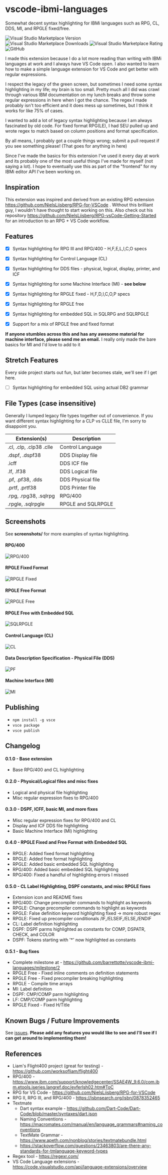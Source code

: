 # vscode-ibmi-languages

Somewhat decent syntax highlighting for IBMi languages such as RPG, CL, DDS, MI, and RPGLE fixed/free.


![Visual Studio Marketplace Version](https://img.shields.io/visual-studio-marketplace/v/barrettotte.ibmi-languages.svg)
![Visual Studio Marketplace Downloads](https://img.shields.io/visual-studio-marketplace/d/barrettotte.ibmi-languages.svg)
![Visual Studio Marketplace Rating](https://img.shields.io/visual-studio-marketplace/r/barrettotte.ibmi-languages.svg)
![GitHub](https://img.shields.io/github/license/barrettotte/vscode-ibmi-languages.svg)


I made this extension because I do a lot more reading than writing with IBMi languages at work and I always have VS Code open.
I also wanted to learn how to make a simple language extension for VS Code and get better with regular expressions.

I respect the legacy of the green screen, but sometimes I need some syntax highlighting in my life; my brain is too small.
Pretty much all I did was crawl through various IBM documentation on my lunch breaks and throw some regular expressions in here when I got the chance.
The regex I made probably isn't too efficient and it does mess up sometimes, but I think it works for like 75% of cases.

I wanted to add a lot of legacy syntax highlighting because I am always fascinated by old code.
For fixed format RPG(LE), I had SEU pulled up and wrote regex to match based on column positions and format specification.

By all means, I probably got a couple things wrong; submit a pull request if you see something please!
(That goes for anything in here)

Since I've made the basics for this extension I've used it every day at work and its probably one of the most useful things I've made for myself (not saying a lot).
I hope to eventually use this as part of the "frontend" for my IBMi editor API I've been working on.


## Inspiration
This extension was inspired and derived from an existing RPG extension https://github.com/NielsLiisberg/RPG-for-VSCode .
Without this brilliant guy, I wouldn't have thought to start working on this.
Also check out his repository https://github.com/NielsLiisberg/RPG-vsCode-Getting-Started for an introduction to an RPG + VS Code workflow.


## Features
- [x] Syntax highlighting for RPG III and RPG/400 - H,F,E,L,I,C,O specs
- [x] Syntax highlighting for Control Language (CL)
- [x] Syntax highlighting for DDS files - physical, logical, display, printer, and ICF
- [x] Syntax highlighting for some Machine Interface (MI) - **see below**
- [x] Syntax highlighting for RPGLE fixed - H,F,D,I,C,O,P specs
- [x] Syntax highlighting for RPGLE free
- [x] Syntax highlighting for embedded SQL in SQLRPG and SQLRPGLE
- [x] Support for a mix of RPGLE free and fixed format


**If anyone stumbles across this and has any awesome material for machine interface, please send me an email.**
I really only made the bare basics for MI and I'd love to add to it


## Stretch Features
Every side project starts out fun, but later becomes stale, we'll see if I get here.
- [ ] Syntax highlighting for embedded SQL using actual DB2 grammar


## File Types (case insensitive)
Generally I lumped legacy file types together out of convenience.
If you want different syntax highlighting for a CLP vs CLLE file, I'm sorry to disappoint you.

| Extension(s)                  | Description        |
| ----------------------------- | ------------------ |
| .cl, .clp, .clp38 .clle       | Control Language   |
| .dspf, .dspf38                | DDS Display file   |
| .icff                         | DDS ICF file       |
| .lf, .lf38                    | DDS Logical file   |
| .pf, .pf38, .dds              | DDS Physical file  |
| .prtf, .prtf38                | DDS Printer file   |
| .rpg, .rpg38, .sqlrpg         | RPG/400            |
| .rpgle, .sqlrpgle             | RPGLE and SQLRPGLE |


## Screenshots
See **screenshots/** for more examples of syntax highlighting.


#### RPG/400
![RPG/400](https://raw.githubusercontent.com/barrettotte/vscode-ibmi-languages/master/screenshots/rpg400.png)


#### RPGLE Fixed Format
![RPGLE Fixed](https://raw.githubusercontent.com/barrettotte/vscode-ibmi-languages/master/screenshots/rpglefixed.PNG)


#### RPGLE Free Format
![RPGLE Free](https://raw.githubusercontent.com/barrettotte/vscode-ibmi-languages/master/screenshots/rpglefree.PNG)


#### RPGLE Free with Embedded SQL
![SQLRPGLE](https://raw.githubusercontent.com/barrettotte/vscode-ibmi-languages/master/screenshots/sqlrpgle.PNG)


#### Control Language (CL)
![CL](https://raw.githubusercontent.com/barrettotte/vscode-ibmi-languages/master/screenshots/cl.png)


#### Data Description Specification - Physical File (DDS)
![PF](https://raw.githubusercontent.com/barrettotte/vscode-ibmi-languages/master/screenshots/pf.PNG)


#### Machine Interface (MI)
![MI](https://raw.githubusercontent.com/barrettotte/vscode-ibmi-languages/master/screenshots/mi.PNG)


## Publishing
* ```npm install -g vsce```
* ```vsce package```
* ```vsce publish```


## Changelog

#### 0.1.0 - Base extension
* Base RPG/400 and CL highlighting


#### 0.2.0 - Physical/Logical files and misc fixes
* Logical and physical file highlighting
* Misc regular expression fixes to RPG/400


#### 0.3.0 - DSPF, ICFF, basic MI, and more fixes
* Misc regular expression fixes for RPG/400 and CL
* Display and ICF DDS file highlighting
* Basic Machine Interface (MI) highlighting


#### 0.4.0 - RPGLE Fixed and Free Format with Embedded SQL
* RPGLE: Added fixed format highlighting
* RPGLE: Added free format highlighting
* RPGLE: Added basic embedded SQL highlighting
* RPG/400: Added basic embedded SQL highlighting
* RPG/400: Fixed a handful of highlighting errors I missed


#### 0.5.0 - CL Label Highlighting, DSPF constants, and misc RPGLE fixes
* Extension icon and README fixes
* RPG/400: Change precompiler commands to highlight as keywords
* RPGLE: Change precompiler commands to highlight as keywords
* RPGLE: False definition keyword highlighting fixed -> more robust regex
* RPGLE: Fixed up precompiler conditionals /IF,/ELSEIF,/ELSE,/ENDIF
* CL: Label definition highlighting
* DSPF: DSPF parms highlighted as constants for COMP, DSPATR, CHECK, and COLOR
* DSPF: Tokens starting with '*' now highlighted as constants 


#### 0.5.1 - Bug fixes
* Complete milestone at - https://github.com/barrettotte/vscode-ibmi-languages/milestone/2
* RPGLE Free - Fixed inline comments on definition statements
* RPGLE Free - Fixed precompiler breaking highlighting
* RPGLE - Compile time arrays
* MI: Label definition
* DSPF: CMP/COMP parm highlighting
* LF: CMP/COMP parm highlighting
* RPGLE Fixed - Fixed H/Title


## Known Bugs / Future Improvements
See [issues](https://github.com/barrettotte/vscode-ibmi-languages/issues).
**Please add any features you would like to see and I'll see if I can get around to implementing them!**


## References
* Liam's Flight400 project (great for testing) - https://github.com/worksofliam/flight400
* RPG/400 - https://www.ibm.com/support/knowledgecenter/SSAE4W_9.6.0/com.ibm.etools.iseries.langref.doc/evferlsh02.htm#ToC
* RPG for VS Code - https://github.com/NielsLiisberg/RPG-for-VSCode
* RPG II, RPG III, and RPG/400 - https://isbnsearch.org/isbn/0878352465
* Textmate
  * Dart syntax example - https://github.com/Dart-Code/Dart-Code/blob/master/syntaxes/dart.json
  * Naming Conventions - https://macromates.com/manual/en/language_grammars#naming_conventions
  * TextMate Grammar - https://www.apeth.com/nonblog/stories/textmatebundle.html
  * https://stackoverflow.com/questions/23463803/are-there-any-standards-for-tmlanguage-keyword-types
* Regex tool - https://regexr.com/
* VS Code Language extensions - https://code.visualstudio.com/api/language-extensions/overview
